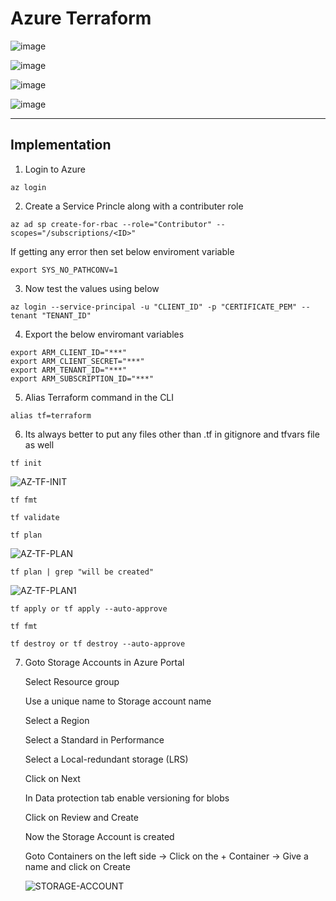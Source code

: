 # Azure Terraform           
          
![image](https://github.com/Pavan-1997/Azure_Terraform/assets/32020205/fd66e570-1cce-4876-8631-97409d0c6715)

![image](https://github.com/Pavan-1997/Azure_Terraform/assets/32020205/48704f65-2535-419d-8d21-d96f42af787d)

![image](https://github.com/Pavan-1997/Azure_Terraform/assets/32020205/f84dbd09-fc3c-4615-84b4-4407fb6e577e)

![image](https://github.com/Pavan-1997/Azure_Terraform/assets/32020205/ec625ac0-74d7-4c90-beb2-0b72ec5aaab1)

---    
 
## Implementation

1. Login to Azure
```
az login 
```

2. Create a Service Princle along with a contributer role
```
az ad sp create-for-rbac --role="Contributor" --scopes="/subscriptions/<ID>"
```
  If getting any error then set below enviroment variable
```
export SYS_NO_PATHCONV=1
```

3. Now test the values using below 
```
az login --service-principal -u "CLIENT_ID" -p "CERTIFICATE_PEM" --tenant "TENANT_ID"
```
4. Export the below enviromant variables
```
export ARM_CLIENT_ID="***"
export ARM_CLIENT_SECRET="***"
export ARM_TENANT_ID="***"
export ARM_SUBSCRIPTION_ID="***"
````

5. Alias Terraform command in the CLI
```
alias tf=terraform
```

6. Its always better to put any files other than .tf in gitignore and tfvars file as well
```
tf init
```
![AZ-TF-INIT](https://github.com/Pavan-1997/Azure_Terraform/assets/32020205/d2228328-6196-454c-85cc-774938941a19)

```
tf fmt
```
```
tf validate
```
```
tf plan
```
![AZ-TF-PLAN](https://github.com/Pavan-1997/Azure_Terraform/assets/32020205/f4096bdc-1c4e-4bfd-8b74-d5aaeb2db10b)

```
tf plan | grep "will be created"
```
![AZ-TF-PLAN1](https://github.com/Pavan-1997/Azure_Terraform/assets/32020205/51e5e9f0-12ab-476d-aa69-5eb2999ef39d)

```
tf apply or tf apply --auto-approve
```
```
tf fmt
```
```
tf destroy or tf destroy --auto-approve
```
7. Goto Storage Accounts in Azure Portal 

    Select Resource group
    
    Use a unique name to Storage account name
    
    Select a Region
    
    Select a Standard in Performance
    
    Select a Local-redundant storage (LRS)
    
    Click on Next
    
    In Data protection tab enable versioning for blobs
    
    Click on Review and Create
    
    Now the Storage Account is created
    
    Goto Containers on the left side -> Click on the + Container -> Give a name and click on Create

   ![STORAGE-ACCOUNT](https://github.com/Pavan-1997/Azure_Terraform/assets/32020205/5a67d62f-ae27-4f3f-acdd-935b00a10ee9)

  
